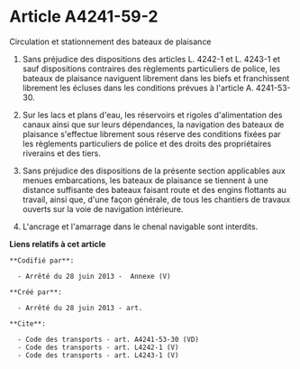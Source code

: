 # Article A4241-59-2

Circulation et stationnement des bateaux de plaisance 

1. Sans préjudice des dispositions des articles L. 4242-1 et L. 4243-1 et sauf dispositions contraires des règlements
particuliers de police, les bateaux de plaisance naviguent librement dans les biefs et franchissent librement les écluses
dans les conditions prévues à l'article A. 4241-53-30.

2. Sur les lacs et plans d'eau, les réservoirs et rigoles d'alimentation des canaux ainsi que sur leurs dépendances, la
navigation des bateaux de plaisance s'effectue librement sous réserve des conditions fixées par les règlements particuliers
de police et des droits des propriétaires riverains et des tiers. 

3. Sans préjudice des dispositions de la présente section applicables aux menues embarcations, les bateaux de plaisance se
tiennent à une distance suffisante des bateaux faisant route et des engins flottants au travail, ainsi que, d'une façon
générale, de tous les chantiers de travaux ouverts sur la voie de navigation intérieure. 

4. L'ancrage et l'amarrage dans le chenal navigable sont interdits.

**Liens relatifs à cet article**

	**Codifié par**:

	  - Arrêté du 28 juin 2013 -  Annexe (V)

	**Créé par**:

	  - Arrêté du 28 juin 2013 - art.

	**Cite**:

	  - Code des transports - art. A4241-53-30 (VD)
	  - Code des transports - art. L4242-1 (V)
	  - Code des transports - art. L4243-1 (V)
